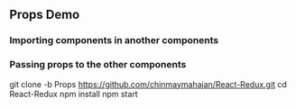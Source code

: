## Props Demo
### Importing components in another components
### Passing props to the other components


 git clone -b Props https://github.com/chinmaymahajan/React-Redux.git
 cd React-Redux
 npm install
 npm start
